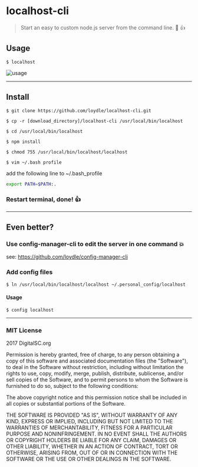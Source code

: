 # localhost-cli 
> Start an easy to custom node.js server from the command line. :seedling: :thumbsup:

## Usage
`$ localhost` 

![usage](https://img11.hostingpics.net/pics/997803Capturedcran20171006221435.png)

----------
## Install 

`$ git clone https://github.com/loydle/localhost-cli.git`

`$ cp -r [download_directory]/localhost-cli /usr/local/bin/localhost`

`$ cd /usr/local/bin/localhost`

`$ npm install`

`$ chmod 755 /usr/local/bin/localhost/localhost`

`$ vim ~/.bash profile`


add the following line to ~/.bash_profile 

```bash
export PATH=$PATH:.

```
### Restart terminal, done! :thumbsup:

----------

## Even better?
###  Use config-manager-cli to edit the server in one command :boom:
see: https://github.com/loydle/config-manager-cli

### Add config files
`$ ln /usr/local/bin/localhost/localhost ~/.personal_config/localhost`

#### Usage
`$ config localhost`


-----------------

### MIT License

2017 DigitalSC.org

Permission is hereby granted, free of charge, to any person obtaining a copy
of this software and associated documentation files (the "Software"), to deal
in the Software without restriction, including without limitation the rights
to use, copy, modify, merge, publish, distribute, sublicense, and/or sell
copies of the Software, and to permit persons to whom the Software is
furnished to do so, subject to the following conditions:

The above copyright notice and this permission notice shall be included in all
copies or substantial portions of the Software.

THE SOFTWARE IS PROVIDED "AS IS", WITHOUT WARRANTY OF ANY KIND, EXPRESS OR
IMPLIED, INCLUDING BUT NOT LIMITED TO THE WARRANTIES OF MERCHANTABILITY,
FITNESS FOR A PARTICULAR PURPOSE AND NONINFRINGEMENT. IN NO EVENT SHALL THE
AUTHORS OR COPYRIGHT HOLDERS BE LIABLE FOR ANY CLAIM, DAMAGES OR OTHER
LIABILITY, WHETHER IN AN ACTION OF CONTRACT, TORT OR OTHERWISE, ARISING FROM,
OUT OF OR IN CONNECTION WITH THE SOFTWARE OR THE USE OR OTHER DEALINGS IN THE
SOFTWARE.
